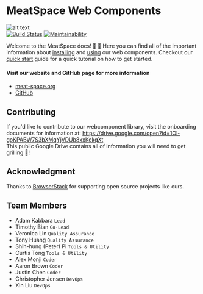 # MeatSpace Web Components
![alt text](https://meat-space.org/website/img/logo.png "MeatSpace logo 1") <br/>
[![Build Status](https://travis-ci.org/ucsd-cse112/Team2.svg?branch=master)](https://travis-ci.org/ucsd-cse112/Team2)
[![Maintainability](https://api.codeclimate.com/v1/badges/2a07d0e8d29fd216bc41/maintainability)](https://codeclimate.com/repos/5cc77286629ff0026e00188a/maintainability) <br/>

Welcome to the MeatSpace docs! 🥩 📙
Here you can find all of the important information about [installing](installation.md#Installation) and [using](installation.md?id=usage-amp-example) our web components. Checkout our [quick start](quick.md?id=quick-start-guide) guide for a quick tutorial on how to get started. 

#### Visit our website and GitHub page for more information
- [meat-space.org](https://meat-space.org)
- [GitHub](https://github.com/ucsd-cse112/Team2)

## Contributing
If you'd like to contribute to our webcomponent library, visit the onboarding documents for information at:
https://drive.google.com/open?id=1Ol-goKPABW7S3bXMqYjVDUb8xxKekqXt  
This public Google Drive contains all of information you will need to get grilling 🥩!

## Acknowledgment
Thanks to [BrowserStack](http://browserstack.com/) for supporting open source projects like ours. 

## Team Members
- Adam Kabbara `Lead`
- Timothy Bian `Co-Lead`
- Veronica Lin `Quality Assurance`
- Tony Huang `Quality Assurance`
- Shih-hung (Peter) Pi `Tools & Utility`
- Curtis Tong `Tools & Utility`
- Alex Monji `Coder`
- Aaron Brown `Coder`
- Justin Chen `Coder`
- Christopher Jensen `DevOps`
- Xin Liu `DevOps`